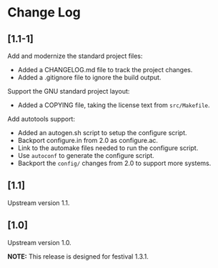 # Change Log

## [1.1-1]

Add and modernize the standard project files:

  * Added a CHANGELOG.md file to track the project changes.
  * Added a .gitignore file to ignore the build output.

Support the GNU standard project layout:

  * Added a COPYING file, taking the license text from `src/Makefile`.

Add autotools support:

  * Added an autogen.sh script to setup the configure script.
  * Backport configure.in from 2.0 as configure.ac.
  * Link to the automake files needed to run the configure script.
  * Use `autoconf` to generate the configure script.
  * Backport the `config/` changes from 2.0 to support more systems.

## [1.1]

Upstream version 1.1.

## [1.0]

Upstream version 1.0.

__NOTE:__ This release is designed for festival 1.3.1.
